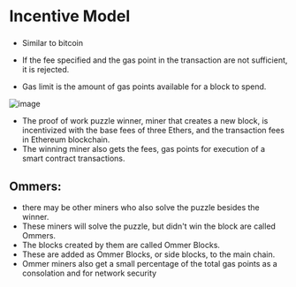 # Incentive Model
###

- Similar to bitcoin
- If the fee specified and the gas point in the transaction are not sufficient, it is rejected.


- Gas limit is the amount of gas points available for a block to spend.

![image](https://user-images.githubusercontent.com/10133554/185742007-43235ec3-76d2-497d-819b-018d3f3a64ba.png)


- The proof of work puzzle winner, miner that creates a new block, is incentivized with the base fees of three Ethers, and the transaction fees in Ethereum blockchain.
- The winning miner also gets the fees, gas points for execution of a smart contract transactions.

## Ommers:
  - there may be other miners who also solve the puzzle besides the winner.
  - These miners will solve the puzzle, but didn't win the block are called Ommers. 
  - The blocks created by them are called Ommer Blocks. 
  - These are added as Ommer Blocks, or side blocks, to the main chain.
  - Ommer miners also get a small percentage of the total gas points as a consolation and for network security



